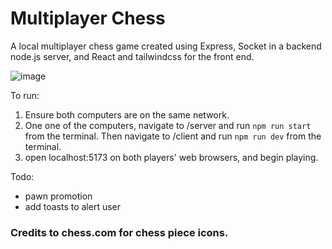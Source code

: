 # Multiplayer Chess

A local multiplayer chess game created using Express, Socket in a backend node.js server, and React and tailwindcss for the front end.

![image](https://github.com/officialpranav/LAN-Chess/assets/57974336/3721ca03-ae05-4d66-a425-e1d198342390)

To run:
1. Ensure both computers are on the same network.
2. One one of the computers, navigate to /server and run `npm run start` from the terminal. Then navigate to /client and run `npm run dev` from the terminal.
4. open localhost:5173 on both players' web browsers, and begin playing.

Todo:
- pawn promotion
- add toasts to alert user

### Credits to chess.com for chess piece icons.
